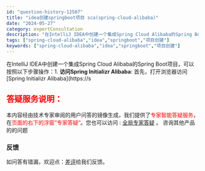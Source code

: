 ```yaml
---
id: "question-history-12507"
title: "idea创建springboot项目 sca(spring-cloud-alibaba)"
date: "2024-05-27"
category: expertConsultation
description: "在IntelliJ IDEA中创建一个集成Spring Cloud Alibaba的Spring Boot项目，可以按照以下步骤操作：1. **访问Spring Initializr Alibaba**: 首先，打开浏览器访问[Spring Initializr Alibaba](https://s"
tags: ["spring-cloud-alibaba","idea","springboot","项目创建"]
keywords: ["spring-cloud-alibaba","idea","springboot","项目创建"]
---
```


在IntelliJ IDEA中创建一个集成Spring Cloud Alibaba的Spring Boot项目，可以按照以下步骤操作：1. **访问Spring Initializr Alibaba**: 首先，打开浏览器访问[Spring Initializr Alibaba](https://s
## <font color="#FF0000">答疑服务说明：</font> 

本内容经由技术专家审阅的用户问答的镜像生成，我们提供了<font color="#FF0000">专家智能答疑服务</font>，在<font color="#FF0000">页面的右下的浮窗”专家答疑“</font>。您也可以访问 : [全局专家答疑](https://opensource.alibaba.com/chatBot) 。 咨询其他产品的的问题

### 反馈
如问答有错漏，欢迎点：[差评](https://ai.nacos.io/user/feedbackByEnhancerGradePOJOID?enhancerGradePOJOId=14593)给我们反馈。
